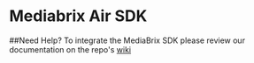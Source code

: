 # Mediabrix Air SDK

##Need Help?
To integrate the MediaBrix SDK please review our documentation on the repo's [wiki](https://github.com/mediabrix/mediabrix-air-sdk/wiki)
